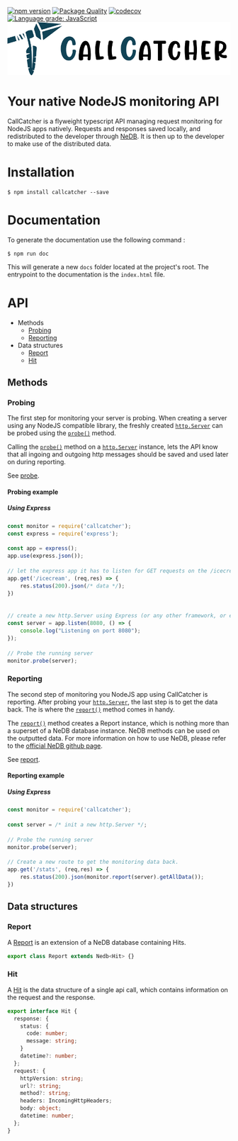 [![npm version](https://badge.fury.io/js/callcatcher.svg)](https://badge.fury.io/js/callcatcher)
[![Package Quality](https://packagequality.com/shield/callcatcher.svg)](https://packagequality.com/#?package=callcatcher)
[![codecov](https://codecov.io/gh/PaulEvans8669/callcatcher/branch/main/graph/badge.svg?token=9drZXADeaY)](https://codecov.io/gh/PaulEvans8669/callcatcher)
[![Language grade: JavaScript](https://img.shields.io/lgtm/grade/javascript/g/PaulEvans8669/callcatcher.svg?logo=lgtm&logoWidth=18)](https://lgtm.com/projects/g/PaulEvans8669/callcatcher/context:javascript)
![CallCatcher](callcatcher.png)

# Your native NodeJS monitoring API


CallCatcher is a flyweight typescript API managing request monitoring for NodeJS apps natively. 
Requests and responses saved locally, and redistributed to the developer through [NeDB](https://github.com/louischatriot/nedb).
It is then up to the developer to make use of the distributed data.

# Installation

```shell
$ npm install callcatcher --save
```

# Documentation

To generate the documentation use the following command :
```shell
$ npm run doc
```

This will generate a new `docs` folder located at the project's root. The entrypoint to the documentation is the `index.html` file.

# API

- Methods
    - [Probing](#probing)
    - [Reporting](#reporting)
- Data structures
    - [Report](#report)
    - [Hit](#hit)
  
## Methods

### <a name="probing"></a> Probing

The first step for monitoring your server is probing. When creating a server using any NodeJS compatible library, 
the freshly created [`http.Server`](https://nodejs.org/api/http.html#http_class_http_server) can be probed using the [`probe()`](src/lib/probe.ts) method.

Calling the [`probe()`](src/lib/probe.ts) method on a [`http.Server`](https://nodejs.org/api/http.html#http_class_http_server) instance,
lets the API know that all ingoing and outgoing http messages should be saved and used later on during reporting.

See [probe](src/lib/probe.ts).

#### Probing example

##### Using Express
```javascript
const monitor = require('callcatcher');
const express = require('express');

const app = express();
app.use(express.json());

// let the express app it has to listen for GET requests on the /icecream route
app.get('/icecream', (req,res) => {
    res.status(200).json(/* data */);
})


// create a new http.Server using Express (or any other framework, or even none...)
const server = app.listen(8080, () => {
    console.log("Listening on port 8080");
});

// Probe the running server
monitor.probe(server);
```


### <a name="reporting"></a> Reporting

The second step of monitoring you NodeJS app using CallCatcher is reporting. After probing your [`http.Server`](https://nodejs.org/api/http.html#http_class_http_server),
the last step is to get the data back. The is where the [`report()`](src/lib/report.ts) method comes in handy.

The [`report()`](src/lib/report.ts) method creates a Report instance, which is nothing more than a superset of a NeDB database instance.
NeDB methods can be used on the outputted data. For more information on how to use NeDB, please refer to the [official NeDB github page](https://github.com/louischatriot/nedb).

See [report](src/lib/report.ts).
#### Reporting example

##### Using Express
```javascript
const monitor = require('callcatcher');

const server = /* init a new http.Server */;

// Probe the running server
monitor.probe(server);

// Create a new route to get the monitoring data back.
app.get('/stats', (req,res) => {
    res.status(200).json(monitor.report(server).getAllData());
})
```

## Data structures

### <a name="report"></a> Report

A [Report](src/models/report.ts) is an extension of a NeDB database containing Hits.

```typescript
export class Report extends Nedb<Hit> {}
```

### <a name="hit"></a> Hit

A [Hit](src/models/hit.ts) is the data structure of a single api call, which contains information on the request and the response.

```typescript
export interface Hit {
  response: {
    status: {
      code: number;
      message: string;
    }
    datetime?: number;
  };
  request: {
    httpVersion: string;
    url?: string;
    method?: string;
    headers: IncomingHttpHeaders;
    body: object;
    datetime: number;
  };
}
```
